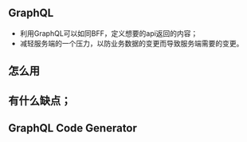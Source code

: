 ## GraphQL
- 利用GraphQL可以如同BFF，定义想要的api返回的内容；
- 减轻服务端的一个压力，以防业务数据的变更而导致服务端需要的变更。

## 怎么用

## 有什么缺点；

## GraphQL Code Generator